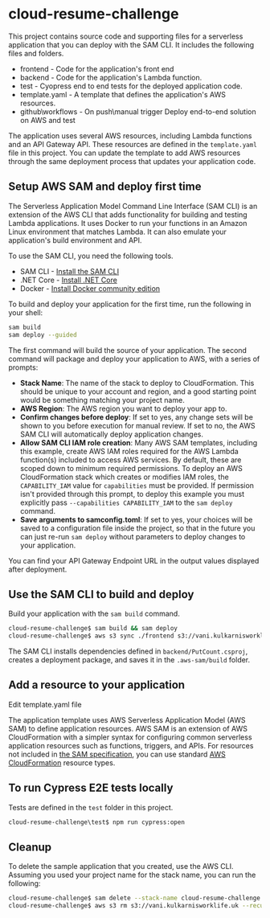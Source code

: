 # cloud-resume-challenge

This project contains source code and supporting files for a serverless application that you can deploy with the SAM CLI. It includes the following files and folders.

- frontend - Code for the application's front end
- backend - Code for the application's Lambda function.
- test - Cyopress end to end tests for the deployed application code.
- template.yaml - A template that defines the application's AWS resources.
- github\workflows - On push\manual trigger Deploy end-to-end solution on AWS and test

The application uses several AWS resources, including Lambda functions and an API Gateway API. These resources are defined in the `template.yaml` file in this project. You can update the template to add AWS resources through the same deployment process that updates your application code.

## Setup AWS SAM and deploy first time

The Serverless Application Model Command Line Interface (SAM CLI) is an extension of the AWS CLI that adds functionality for building and testing Lambda applications. It uses Docker to run your functions in an Amazon Linux environment that matches Lambda. It can also emulate your application's build environment and API.

To use the SAM CLI, you need the following tools.

- SAM CLI - [Install the SAM CLI](https://docs.aws.amazon.com/serverless-application-model/latest/developerguide/serverless-sam-cli-install.html)
- .NET Core - [Install .NET Core](https://www.microsoft.com/net/download)
- Docker - [Install Docker community edition](https://hub.docker.com/search/?type=edition&offering=community)

To build and deploy your application for the first time, run the following in your shell:

```bash
sam build
sam deploy --guided
```

The first command will build the source of your application. The second command will package and deploy your application to AWS, with a series of prompts:

- **Stack Name**: The name of the stack to deploy to CloudFormation. This should be unique to your account and region, and a good starting point would be something matching your project name.
- **AWS Region**: The AWS region you want to deploy your app to.
- **Confirm changes before deploy**: If set to yes, any change sets will be shown to you before execution for manual review. If set to no, the AWS SAM CLI will automatically deploy application changes.
- **Allow SAM CLI IAM role creation**: Many AWS SAM templates, including this example, create AWS IAM roles required for the AWS Lambda function(s) included to access AWS services. By default, these are scoped down to minimum required permissions. To deploy an AWS CloudFormation stack which creates or modifies IAM roles, the `CAPABILITY_IAM` value for `capabilities` must be provided. If permission isn't provided through this prompt, to deploy this example you must explicitly pass `--capabilities CAPABILITY_IAM` to the `sam deploy` command.
- **Save arguments to samconfig.toml**: If set to yes, your choices will be saved to a configuration file inside the project, so that in the future you can just re-run `sam deploy` without parameters to deploy changes to your application.

You can find your API Gateway Endpoint URL in the output values displayed after deployment.

## Use the SAM CLI to build and deploy

Build your application with the `sam build` command.

```bash
cloud-resume-challenge$ sam build && sam deploy
cloud-resume-challenge$ aws s3 sync ./frontend s3://vani.kulkarnisworklife.uk
```

The SAM CLI installs dependencies defined in `backend/PutCount.csproj`, creates a deployment package, and saves it in the `.aws-sam/build` folder.

## Add a resource to your application

Edit template.yaml file

The application template uses AWS Serverless Application Model (AWS SAM) to define application resources. AWS SAM is an extension of AWS CloudFormation with a simpler syntax for configuring common serverless application resources such as functions, triggers, and APIs. For resources not included in [the SAM specification](https://github.com/awslabs/serverless-application-model/blob/master/versions/2016-10-31.md), you can use standard [AWS CloudFormation](https://docs.aws.amazon.com/AWSCloudFormation/latest/UserGuide/aws-template-resource-type-ref.html) resource types.

## To run Cypress E2E tests locally

Tests are defined in the `test` folder in this project.

```bash
cloud-resume-challenge\test$ npm run cypress:open
```

## Cleanup

To delete the sample application that you created, use the AWS CLI. Assuming you used your project name for the stack name, you can run the following:

```bash
cloud-resume-challenge$ sam delete --stack-name cloud-resume-challenge
cloud-resume-challenge$ aws s3 rm s3://vani.kulkarnisworklife.uk --recursive
```
